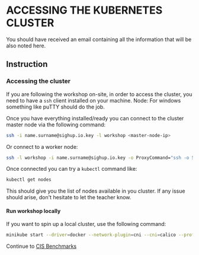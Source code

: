 # ACCESSING THE KUBERNETES CLUSTER

You should have received an email containing all the information that will be also noted here.

## Instruction

### Accessing the cluster

If you are following the workshop on-site, in order to access the cluster, you need to have a `ssh` client installed on your machine.
Node: For windows something like puTTY should do the job.

Once you have everything installed/ready you can connect to the cluster master node via the following command:

```bash
ssh -i name.surname@sighup.io.key -l workshop <master-node-ip>
```

Or connect to a worker node:

```bash
ssh -l workshop -i name.surname@sighup.io.key -o ProxyCommand="ssh -o StrictHostKeyChecking=no -W %h:%p -q -i name.surname@sighup.io.key -l workshop <master-node-ip>" 
```  

Once connected you can try a `kubectl` command like:

```bash
kubectl get nodes
```

This should give you the list of nodes available in you cluster. If any issue should arise, don't hesitate to let the teacher know.

#### Run workshop locally

If you want to spin up a local cluster, use the following command:

```bash
minikube start --driver=docker --network-plugin=cni --cni=calico --profile k8s-security-cluster --memory 8192 --cpus 4
```  


Continue to [CIS Benchmarks](03-cis-benchmarks.md)